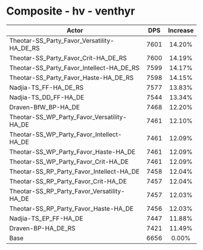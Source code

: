 # Composite - hv - venthyr
| Actor | DPS | Increase |
|---|:---:|:---:|
|Theotar-SS_Party_Favor_Versatility-HA_DE_RS|7601|14.20%|
|Theotar-SS_Party_Favor_Crit-HA_DE_RS|7600|14.19%|
|Theotar-SS_Party_Favor_Intellect-HA_DE_RS|7599|14.17%|
|Theotar-SS_Party_Favor_Haste-HA_DE_RS|7598|14.15%|
|Nadjia-TS_FF-HA_DE_RS|7577|13.83%|
|Nadjia-TS_DD_FF-HA_DE|7544|13.34%|
|Draven-BfW_BP-HA_DE|7468|12.20%|
|Theotar-SS_WP_Party_Favor_Versatility-HA_DE|7461|12.10%|
|Theotar-SS_WP_Party_Favor_Intellect-HA_DE|7461|12.09%|
|Theotar-SS_WP_Party_Favor_Haste-HA_DE|7461|12.09%|
|Theotar-SS_WP_Party_Favor_Crit-HA_DE|7461|12.09%|
|Theotar-SS_RP_Party_Favor_Intellect-HA_DE|7458|12.04%|
|Theotar-SS_RP_Party_Favor_Crit-HA_DE|7457|12.04%|
|Theotar-SS_RP_Party_Favor_Versatility-HA_DE|7457|12.03%|
|Theotar-SS_RP_Party_Favor_Haste-HA_DE|7456|12.03%|
|Nadjia-TS_EP_FF-HA_DE|7447|11.88%|
|Draven-BP-HA_DE_RS|7421|11.49%|
|Base|6656|0.00%|
